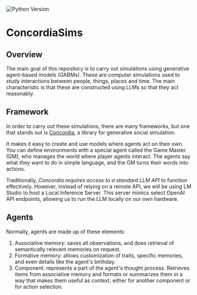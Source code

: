 ![Python Version](https://img.shields.io/badge/python-3.12.4-blue)

# ConcordiaSims
## Overview
The main goal of this repository is to carry out simulations using generative agent-based models (GABMs). These are computer simulations used to study interactions between people, things, places and time. The main characteristic is that these are constructed using LLMs so that they act reasonably.

## Framework
In order to carry out these simulations, there are many frameworks, but one that stands out is [Concordia](https://github.com/google-deepmind/concordia), a library for generative social simulation. 

It makes it easy to create and use models where agents act on their own. You can define environments with a special agent called the Game Master (GM), who manages the world where player agents interact. The agents say what they want to do in simple language, and the GM turns their words into actions.

Traditionally, *Concordia requires access to a standard LLM API* to function effectively. However, instead of relying on a remote API, we will be using LM Studio to host a Local Inference Server. This server mimics select OpenAI API endpoints, allowing us to run the LLM locally on our own hardware. 

## Agents
Normally, agents are made up of these elements:
1. Associative memory: saves all observations, and does retrieval of semantically relevant memories on request.
2. Formative memory: allows customization of traits, specific memories, and even details like the agent's birthday.
3. Component: represents a part of the agent's thought process. Retrieves items from associative memory and formats or summarizes them in a way that makes them useful as context, either for another component or for action selection.

<!---
## Main scenario
We will carry out an experiment related to disinformation, but before getting into details, it might be of high relevance to have present its definition, since it is often confused with misinformation. 

The key difference between misinformation and disinformation is that **misinformation** refers to false or inaccurate information that is unintentionally spread, while **disinformation** refers to false or misleading information that is intentionally spread with the purpose of deceiving or manipulating others.

For this scenario, we will look at different types of people based on their political ideologies and a survey about disinformation, and observe how fake news spreads based on those types.

### Part 1: Definition of premise, subgoals, goal, and context
* Premise: The study of disinformation and its rapid spread poses new challenges beyond the established conventions of traditional media studies. Unlike misinformation, disinformation involves the intentional spread of false or misleading information to deceive or manipulate. Understanding how fake news spreads and evaluating the effectiveness of various strategies to prevent its spread is crucial in today's information landscape.

* Subgoal: Discuss the veracity of the information you receive. Evaluate and share your thoughts on whether the news might be true or false, and explain your reasoning. Consider the source, your own knowledge, and any available verification tools.
  
* Goal: An agent introduces a piece of fake news and you need to observe its spread. Observe the effect it has on each character and assess the effectiveness of different strategies and tools used to prevent the spread of fake news, providing insights into which methods are most successful.

* Context: A group of friends is having a casual conversation when one of them suddenly shares a surprising piece of news. The friends then discuss whether the news is true or false, evaluating the information based on their knowledge, the credibility of the source, and any verification tools they have. This setting provides a realistic scenario for observing the spread of fake news and testing strategies to prevent it.

## Files available in the repository
-->

